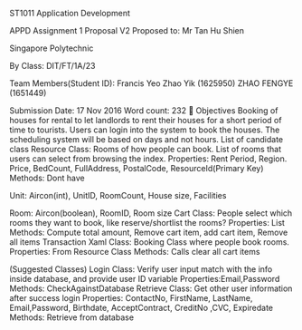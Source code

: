 ST1011 Application Development

APPD Assignment 1 Proposal V2
Proposed to:
Mr Tan Hu Shien

Singapore Polytechnic

By
Class: DIT/FT/1A/23

Team Members(Student ID):
Francis Yeo Zhao Yik (1625950)
ZHAO FENGYE (1651449)


Submission Date: 17 Nov 2016
Word count: 232

Objectives
Booking of houses for rental to let landlords to rent their houses for a short period of time to tourists. 
Users can login into the system to book the houses.
The scheduling system will be based on days and not hours.
List of candidate class
Resource Class: 
Rooms of how people can book. List of rooms that users can select from browsing the index.
Properties: Rent Period, Region. Price, BedCount, FullAddress, PostalCode, ResourceId(Primary Key)
Methods: Dont have

Unit: Aircon(int), UnitID, RoomCount, House size, Facilities

Room: Aircon(boolean), RoomID, Room size
Cart Class:
People select which rooms they want to book, like reserve/shortlist the rooms?
Properties: List<CartitemList>
Methods: Compute total amount, Remove cart item, add cart item, Remove all items
Transaction Xaml Class:
Booking Class where people book rooms.
Properties: From Resource Class
Methods: Calls clear all cart items

(Suggested Classes)
Login Class:
Verify user input match with the info inside database, and provide user ID variable
Properties:Email,Password
Methods: CheckAgainstDatabase
Retrieve Class:
Get other user information after success login
Properties: ContactNo, FirstName, LastName, Email,Password, Birthdate, AcceptContract, CreditNo ,CVC, Expiredate
Methods: Retrieve from database
